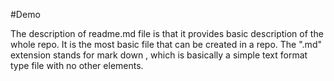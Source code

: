 #Demo 

The description of readme.md file is that it provides basic description of the whole repo. 
It is the most basic file that can be created in a repo.
The ".md" extension stands for mark down , which is basically a simple text format type file with no other elements.
